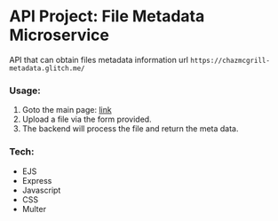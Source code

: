 # API Project: File Metadata Microservice
API that can obtain files metadata information
url `https://chazmcgrill-metadata.glitch.me/`

### Usage:
1. Goto the main page: [link](https://chazmcgrill-metadata.glitch.me/)
1. Upload a file via the form provided.
2. The backend will process the file and return the meta data.

### Tech: 
- EJS
- Express
- Javascript
- CSS
- Multer
